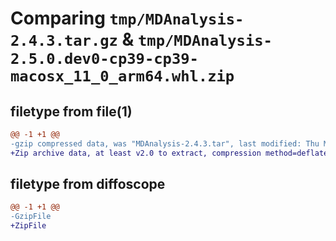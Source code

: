 # Comparing `tmp/MDAnalysis-2.4.3.tar.gz` & `tmp/MDAnalysis-2.5.0.dev0-cp39-cp39-macosx_11_0_arm64.whl.zip`

## filetype from file(1)

```diff
@@ -1 +1 @@
-gzip compressed data, was "MDAnalysis-2.4.3.tar", last modified: Thu Mar 30 01:39:33 2023, max compression
+Zip archive data, at least v2.0 to extract, compression method=deflate
```

## filetype from diffoscope

```diff
@@ -1 +1 @@
-GzipFile
+ZipFile
```

